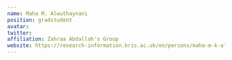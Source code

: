 ```yaml
---
name: Maha M. Alwuthaynani
position: gradstudent 
avatar: 
twitter: 
affiliation: Zahraa Abdallah's Group
website: https://research-information.bris.ac.uk/en/persons/maha-m-k-alwuthaynani
---
```

